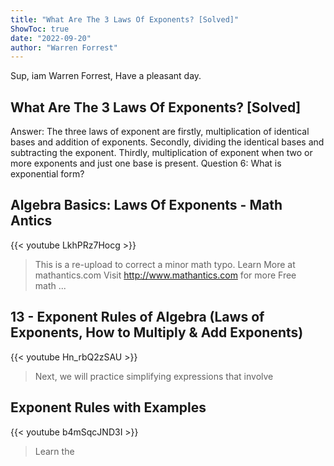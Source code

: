```yaml
---
title: "What Are The 3 Laws Of Exponents? [Solved]"
ShowToc: true 
date: "2022-09-20"
author: "Warren Forrest" 
---
```


Sup, iam Warren Forrest, Have a pleasant day.
## What Are The 3 Laws Of Exponents? [Solved]
Answer: The three laws of exponent are firstly, multiplication of identical bases and addition of exponents. Secondly, dividing the identical bases and subtracting the exponent. Thirdly, multiplication of exponent when two or more exponents and just one base is present. Question 6: What is exponential form?

## Algebra Basics: Laws Of Exponents - Math Antics
{{< youtube LkhPRz7Hocg >}}
>This is a re-upload to correct a minor math typo. Learn More at mathantics.com Visit http://www.mathantics.com for more Free math ...

## 13 - Exponent Rules of Algebra (Laws of Exponents, How to Multiply & Add Exponents)
{{< youtube Hn_rbQ2zSAU >}}
>Next, we will practice simplifying expressions that involve 

## Exponent Rules with Examples
{{< youtube b4mSqcJND3I >}}
>Learn the 

